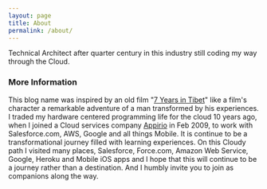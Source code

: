 ```yaml
---
layout: page
title: About
permalink: /about/
---
```


Technical Architect after quarter century in this industry still coding my way through the Cloud.

### More Information

This blog name was inspired by an old film "[7 Years in Tibet](https://en.wikipedia.org/wiki/Seven_Years_in_Tibet_(1997_film))" like a film's character a remarkable adventure
of a man transformed by his experiences. I traded my hardware centered programming life for the cloud 10 years ago, when I joined 
a Cloud services company [Appirio](www.appirio.com) in Feb 2009, to work with Salesforce.com, AWS, Google and all things Mobile. 
It is continue to be a transformational journey filled with learning experiences. On this Cloudy path I visited many places, 
Salesforce, Force.com, Amazon Web Service, Google, Heroku and Mobile iOS apps and I hope that this will continue to be a 
journey rather than a destination. And I humbly invite you to join as companions along the way.

